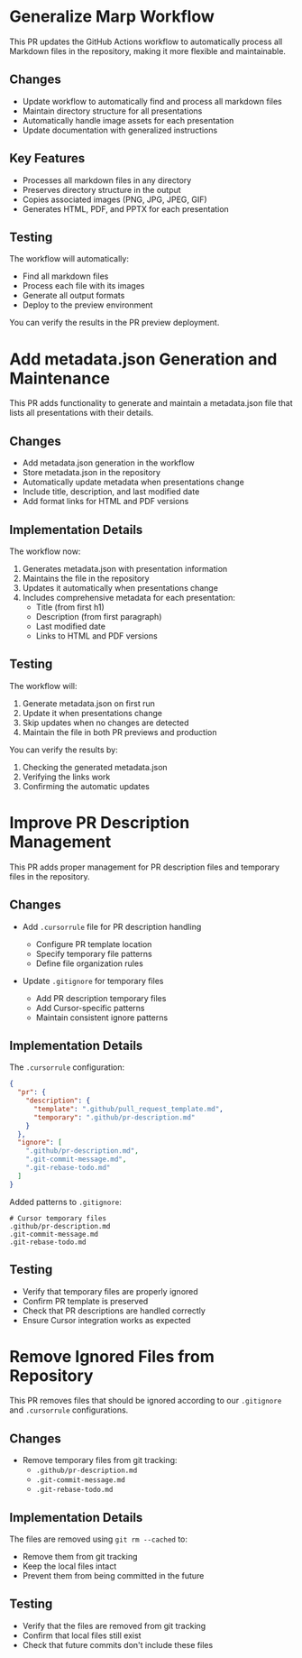 # Generalize Marp Workflow

This PR updates the GitHub Actions workflow to automatically process all Markdown files in the repository, making it more flexible and maintainable.

## Changes

- Update workflow to automatically find and process all markdown files
- Maintain directory structure for all presentations
- Automatically handle image assets for each presentation
- Update documentation with generalized instructions

## Key Features

- Processes all markdown files in any directory
- Preserves directory structure in the output
- Copies associated images (PNG, JPG, JPEG, GIF)
- Generates HTML, PDF, and PPTX for each presentation

## Testing

The workflow will automatically:
- Find all markdown files
- Process each file with its images
- Generate all output formats
- Deploy to the preview environment

You can verify the results in the PR preview deployment.

# Add metadata.json Generation and Maintenance

This PR adds functionality to generate and maintain a metadata.json file that lists all presentations with their details.

## Changes

- Add metadata.json generation in the workflow
- Store metadata.json in the repository
- Automatically update metadata when presentations change
- Include title, description, and last modified date
- Add format links for HTML and PDF versions

## Implementation Details

The workflow now:
1. Generates metadata.json with presentation information
2. Maintains the file in the repository
3. Updates it automatically when presentations change
4. Includes comprehensive metadata for each presentation:
   - Title (from first h1)
   - Description (from first paragraph)
   - Last modified date
   - Links to HTML and PDF versions

## Testing

The workflow will:
1. Generate metadata.json on first run
2. Update it when presentations change
3. Skip updates when no changes are detected
4. Maintain the file in both PR previews and production

You can verify the results by:
1. Checking the generated metadata.json
2. Verifying the links work
3. Confirming the automatic updates

# Improve PR Description Management

This PR adds proper management for PR description files and temporary files in the repository.

## Changes

- Add `.cursorrule` file for PR description handling
  - Configure PR template location
  - Specify temporary file patterns
  - Define file organization rules

- Update `.gitignore` for temporary files
  - Add PR description temporary files
  - Add Cursor-specific patterns
  - Maintain consistent ignore patterns

## Implementation Details

The `.cursorrule` configuration:
```json
{
  "pr": {
    "description": {
      "template": ".github/pull_request_template.md",
      "temporary": ".github/pr-description.md"
    }
  },
  "ignore": [
    ".github/pr-description.md",
    ".git-commit-message.md",
    ".git-rebase-todo.md"
  ]
}
```

Added patterns to `.gitignore`:
```
# Cursor temporary files
.github/pr-description.md
.git-commit-message.md
.git-rebase-todo.md
```

## Testing

- Verify that temporary files are properly ignored
- Confirm PR template is preserved
- Check that PR descriptions are handled correctly
- Ensure Cursor integration works as expected

# Remove Ignored Files from Repository

This PR removes files that should be ignored according to our `.gitignore` and `.cursorrule` configurations.

## Changes

- Remove temporary files from git tracking:
  - `.github/pr-description.md`
  - `.git-commit-message.md`
  - `.git-rebase-todo.md`

## Implementation Details

The files are removed using `git rm --cached` to:
- Remove them from git tracking
- Keep the local files intact
- Prevent them from being committed in the future

## Testing

- Verify that the files are removed from git tracking
- Confirm that local files still exist
- Check that future commits don't include these files 
